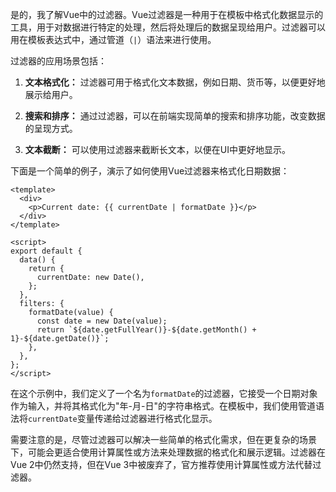 是的，我了解Vue中的过滤器。Vue过滤器是一种用于在模板中格式化数据显示的工具，用于对数据进行特定的处理，然后将处理后的数据呈现给用户。过滤器可以用在模板表达式中，通过管道（`|`）语法来进行使用。

过滤器的应用场景包括：

1. **文本格式化：** 过滤器可用于格式化文本数据，例如日期、货币等，以便更好地展示给用户。

2. **搜索和排序：** 通过过滤器，可以在前端实现简单的搜索和排序功能，改变数据的呈现方式。

3. **文本截断：** 可以使用过滤器来截断长文本，以便在UI中更好地显示。

下面是一个简单的例子，演示了如何使用Vue过滤器来格式化日期数据：

```vue
<template>
  <div>
    <p>Current date: {{ currentDate | formatDate }}</p>
  </div>
</template>

<script>
export default {
  data() {
    return {
      currentDate: new Date(),
    };
  },
  filters: {
    formatDate(value) {
      const date = new Date(value);
      return `${date.getFullYear()}-${date.getMonth() + 1}-${date.getDate()}`;
    },
  },
};
</script>
```

在这个示例中，我们定义了一个名为`formatDate`的过滤器，它接受一个日期对象作为输入，并将其格式化为"年-月-日"的字符串格式。在模板中，我们使用管道语法将`currentDate`变量传递给过滤器进行格式化显示。

需要注意的是，尽管过滤器可以解决一些简单的格式化需求，但在更复杂的场景下，可能会更适合使用计算属性或方法来处理数据的格式化和展示逻辑。过滤器在Vue 2中仍然支持，但在Vue 3中被废弃了，官方推荐使用计算属性或方法代替过滤器。